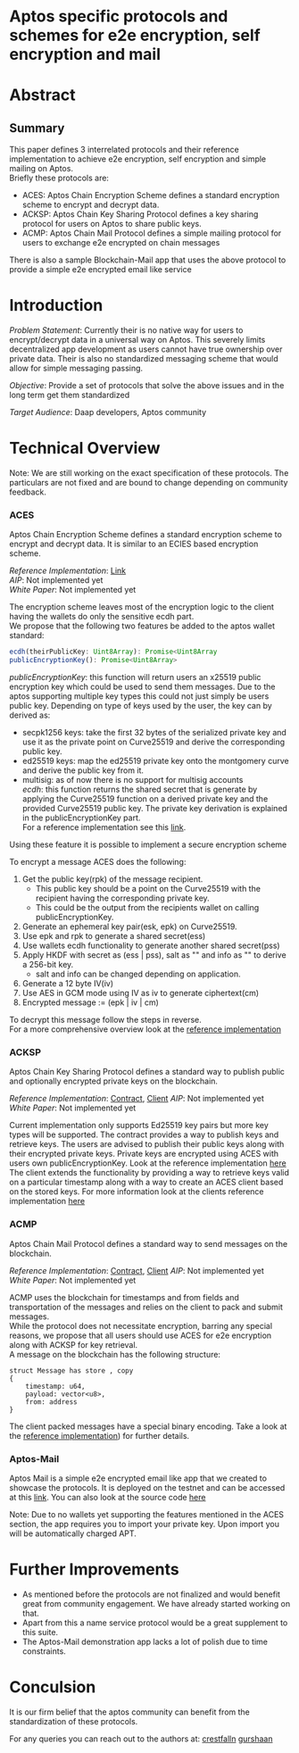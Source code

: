 # Aptos specific protocols and schemes for e2e encryption, self encryption and mail
  
# Abstract
  
## Summary
  
This paper defines 3 interrelated protocols and their reference implementation to achieve e2e encryption, self encryption and simple mailing on Aptos.  
Briefly these protocols are:
* ACES: Aptos Chain Encryption Scheme defines a standard encryption scheme to encrypt and decrypt data.
* ACKSP: Aptos Chain Key Sharing Protocol defines a key sharing protocol for users on Aptos to share public keys.
* ACMP: Aptos Chain Mail Protocol defines a simple mailing protocol for users to exchange e2e encrypted on chain messages

There is also a sample Blockchain-Mail app that uses the above protocol to provide a simple e2e encrypted email like service  

# Introduction
  
*Problem Statement*: Currently their is no native way for users to encrypt/decrypt data in a universal way on Aptos. This severely limits decentralized app development as users cannot have true ownership over private data. Their is also no standardized messaging scheme that would allow for simple messaging passing.  
  
*Objective*: Provide a set of protocols that solve the above issues and in the long term get them standardized  
  
*Target Audience*: Daap developers, Aptos community

# Technical Overview

Note: We are still working on the exact specification of these protocols. The particulars are not fixed and are bound to change depending on community feedback.
  
### ACES
Aptos Chain Encryption Scheme defines a standard encryption scheme to encrypt and decrypt data. It is similar to an ECIES based encryption scheme.
  
*Reference Implementation*: [Link](https://github.com/crestfallnatwork/aces-js)  
*AIP*: Not implemented yet  
*White Paper*: Not implemented yet  
  
The encryption scheme leaves most of the encryption logic to the client having the wallets do only the sensitive ecdh part.  
We propose that the following two features be added to the aptos wallet standard:
```js
ecdh(theirPublicKey: Uint8Array): Promise<Uint8Array
publicEncryptionKey(): Promise<Uint8Array> 
```
*publicEncryptionKey*: this function will return users an x25519 public encryption key which could be used to send them messages. Due to the aptos supporting multiple key types this could not just simply be users public key. Depending on type of keys used by the user, the key can by derived as:  
* secpk1256 keys: take the first 32 bytes of the serialized private key and use it as the private point on Curve25519 and derive the corresponding public key.
* ed25519 keys: map the ed25519 private key onto the montgomery curve and derive the public key from it.
* multisig: as of now there is no support for multisig accounts  
*ecdh*: this function returns the shared secret that is generate by applying the Curve25519 function on a derived private key and the provided Curve25519 public key. The private key derivation is explained in the publicEncryptionKey part.  
For a reference implementation see this [link](https://github.com/crestfallnatwork/aces-js/blob/main/src/ecdh/impl.ts).

Using these feature it is possible to implement a secure encryption scheme  
  
To encrypt a message ACES does the following:  
1. Get the public key(rpk) of the message recipient. 
   * This public key should be a point on the Curve25519 with the recipient having the corresponding private key. 
   * This could be the output from the recipients wallet on calling publicEncryptionKey.
2. Generate an ephemeral key pair(esk, epk) on Curve25519.
3. Use epk and rpk to generate a shared secret(ess)
4. Use wallets ecdh functionality to generate another shared secret(pss)
5. Apply HKDF with secret as (ess | pss), salt as "" and info as "" to derive a 256-bit key.
   * salt and info can be changed depending on application.
6. Generate a 12 byte IV(iv)
7. Use AES in GCM mode using IV as iv to generate ciphertext(cm)
8. Encrypted message := (epk | iv | cm)
  
To decrypt this message follow the steps in reverse.  
For a more comprehensive overview look at the [reference implementation](https://github.com/crestfallnatwork/aces-js)  
  
### ACKSP
Aptos Chain Key Sharing Protocol defines a standard way to publish public and optionally encrypted private keys on the blockchain.  
  
*Reference Implementation*: [Contract](https://github.com/crestfallnatwork/acmp-contracts/blob/main/acmp/sources/acksp.move), [Client](https://github.com/crestfallnatwork/acksp-js)
*AIP*: Not implemented yet  
*White Paper*: Not implemented yet  

Current implementation only supports Ed25519 key pairs but more key types will be supported.
The contract provides a way to publish keys and retrieve keys. The users are advised to publish their public keys along with their encrypted private keys. Private keys are encrypted using ACES with users own publicEncryptionKey. Look at the reference implementation [here](https://github.com/crestfallnatwork/acmp-contracts/blob/main/acmp/sources/acksp.move)  
The client extends the functionality by providing a way to retrieve keys valid on a particular timestamp along with a way to create an ACES client based on the stored keys. For more information look at the clients reference implementation [here](https://github.com/crestfallnatwork/acksp-js)  

### ACMP
Aptos Chain Mail Protocol defines a standard way to send messages on the blockchain.  
  
*Reference Implementation*: [Contract](https://github.com/crestfallnatwork/acmp-contracts/blob/main/acmp/sources/acmp.move), [Client](https://github.com/crestfallnatwork/acmp-js)
*AIP*: Not implemented yet  
*White Paper*: Not implemented yet  
  
ACMP uses the blockchain for timestamps and from fields and transportation of the messages and relies on the client to pack and submit messages.  
While the protocol does not necessitate encryption, barring any special reasons, we propose that all users should use ACES for e2e encryption along with ACKSP for key retrieval.  
A message on the blockchain has the following structure:  
```move
struct Message has store , copy
{
    timestamp: u64,
    payload: vector<u8>,
    from: address
}
```
The client packed messages have a special binary encoding. Take a look at the [reference implementation](https://github.com/crestfallnatwork/acmp-js)) for further details.  
  
### Aptos-Mail  
Aptos Mail is a simple e2e encrypted email like app that we created to showcase the protocols. It is deployed on the testnet and can be accessed at this [link](https://aptos-mail.vercel.app/). You can also look at the source code [here](https://github.com/crestfallnatwork/aptos-mail)  

Note: Due to no wallets yet supporting the features mentioned in the ACES section, the app requires you to import your private key. Upon import you will be automatically charged APT.

# Further Improvements
  
* As mentioned before the protocols are not finalized and would benefit great from community engagement. We have already started working on that.
* Apart from this a name service protocol would be a great supplement to this suite. 
* The Aptos-Mail demonstration app lacks a lot of polish due to time constraints.

# Conculsion
  
It is our firm belief that the aptos community can benefit from the standardization of these protocols.

For any queries you can reach out to the authors at: 
[crestfalln](mailto:mail@crestfalln.com)
[gurshaan](mailto:)
